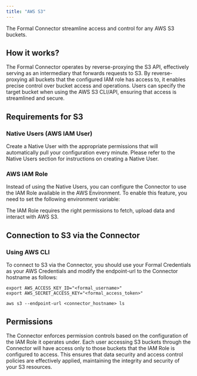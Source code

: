 ```yaml
---
title: "AWS S3"
---
```


<span className="page-description">The Formal Connector streamline access and control for any AWS S3 buckets.</span>

## How it works?

The Formal Connector operates by reverse-proxying the S3 API, effectively serving as an intermediary that forwards requests to S3. By reverse-proxying all buckets that the configured IAM role has access to, it enables precise control over bucket access and operations. Users can specify the target bucket when using the AWS S3 CLI/API, ensuring that access is streamlined and secure.

## Requirements for S3

### Native Users (AWS IAM User)

Create a Native User with the appropriate permissions that will automatically pull your configuration every minute. Please refer to the Native Users section for instructions on creating a Native User.

### AWS IAM Role

Instead of using the Native Users, you can configure the Connector to use the IAM Role available in the AWS Environment. To enable this feature, you need to set the following environment variable:

The IAM Role requires the right permissions to fetch, upload data and interact with AWS S3.
  
## Connection to S3 via the Connector

### Using AWS CLI
To connect to S3 via the Connector, you should use your Formal Credentials as your AWS Credentials and modify the endpoint-url to the Connector hostname as follows:

```
export AWS_ACCESS_KEY_ID="<formal_username>"
export AWS_SECRET_ACCESS_KEY="<formal_access_token>"

aws s3 --endpoint-url <connector_hostname> ls
```


## Permissions

The Connector enforces permission controls based on the configuration of the IAM Role it operates under. Each user accessing S3 buckets through the Connector will have access only to those buckets that the IAM Role is configured to access. This ensures that data security and access control policies are effectively applied, maintaining the integrity and security of your S3 resources.